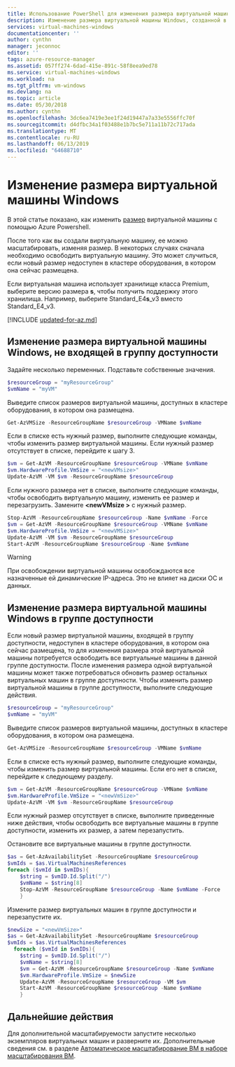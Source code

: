 ```yaml
---
title: Использование PowerShell для изменения размера виртуальной машины Windows в Azure | Документация Майкрософт
description: Изменение размера виртуальной машины Windows, созданной в модели развертывания с помощью Resource Manager, с использованием Azure PowerShell.
services: virtual-machines-windows
documentationcenter: ''
author: cynthn
manager: jeconnoc
editor: ''
tags: azure-resource-manager
ms.assetid: 057ff274-6dad-415e-891c-58f8eea9ed78
ms.service: virtual-machines-windows
ms.workload: na
ms.tgt_pltfrm: vm-windows
ms.devlang: na
ms.topic: article
ms.date: 05/30/2018
ms.author: cynthn
ms.openlocfilehash: 3dc6ea7419e3ee1f24d19447a7a33e5556ffc70f
ms.sourcegitcommit: d4dfbc34a1f03488e1b7bc5e711a11b72c717ada
ms.translationtype: MT
ms.contentlocale: ru-RU
ms.lasthandoff: 06/13/2019
ms.locfileid: "64688710"
---
```

# <a name="resize-a-windows-vm"></a>Изменение размера виртуальной машины Windows

В этой статье показано, как изменить [размер](sizes.md) виртуальной машины с помощью Azure Powershell.

После того как вы создали виртуальную машину, ее можно масштабировать, изменяя размер. В некоторых случаях сначала необходимо освободить виртуальную машину. Это может случиться, если новый размер недоступен в кластере оборудования, в котором она сейчас размещена.

Если виртуальная машина использует хранилище класса Premium, выберите версию размера **s**, чтобы получить поддержку этого хранилища. Например, выберите Standard_E4**s**_v3 вместо Standard_E4_v3.

[!INCLUDE [updated-for-az.md](../../../includes/updated-for-az.md)]

## <a name="resize-a-windows-vm-not-in-an-availability-set"></a>Изменение размера виртуальной машины Windows, не входящей в группу доступности

Задайте несколько переменных. Подставьте собственные значения.

```powershell
$resourceGroup = "myResourceGroup"
$vmName = "myVM"
```

Выведите список размеров виртуальной машины, доступных в кластере оборудования, в котором она размещена. 
   
```powershell
Get-AzVMSize -ResourceGroupName $resourceGroup -VMName $vmName 
```

Если в списке есть нужный размер, выполните следующие команды, чтобы изменить размер виртуальной машины. Если нужный размер отсутствует в списке, перейдите к шагу 3.
   
```powershell
$vm = Get-AzVM -ResourceGroupName $resourceGroup -VMName $vmName
$vm.HardwareProfile.VmSize = "<newVMsize>"
Update-AzVM -VM $vm -ResourceGroupName $resourceGroup
```

Если нужного размера нет в списке, выполните следующие команды, чтобы освободить виртуальную машину, изменить ее размер и перезагрузить. Замените  **\<newVMsize >** с нужный размер.
   
```powershell
Stop-AzVM -ResourceGroupName $resourceGroup -Name $vmName -Force
$vm = Get-AzVM -ResourceGroupName $resourceGroup -VMName $vmName
$vm.HardwareProfile.VmSize = "<newVMSize>"
Update-AzVM -VM $vm -ResourceGroupName $resourceGroup
Start-AzVM -ResourceGroupName $resourceGroup -Name $vmName
```

> [!WARNING]
> При освобождении виртуальной машины освобождаются все назначенные ей динамические IP-адреса. Это не влияет на диски ОС и данных. 
> 
> 

## <a name="resize-a-windows-vm-in-an-availability-set"></a>Изменение размера виртуальной машины Windows в группе доступности

Если новый размер виртуальной машины, входящей в группу доступности, недоступен в кластере оборудования, в котором она сейчас размещена, то для изменения размера этой виртуальной машины потребуется освободить все виртуальные машины в данной группе доступности. После изменения размера одной виртуальной машины может также потребоваться обновить размер остальных виртуальных машин в группе доступности. Чтобы изменить размер виртуальной машины в группе доступности, выполните следующие действия.

```powershell
$resourceGroup = "myResourceGroup"
$vmName = "myVM"
```

Выведите список размеров виртуальной машины, доступных в кластере оборудования, в котором она размещена. 
   
```powershell
Get-AzVMSize -ResourceGroupName $resourceGroup -VMName $vmName 
```

Если в списке есть нужный размер, выполните следующие команды, чтобы изменить размер виртуальной машины. Если его нет в списке, перейдите к следующему разделу.
   
```powershell
$vm = Get-AzVM -ResourceGroupName $resourceGroup -VMName $vmName 
$vm.HardwareProfile.VmSize = "<newVmSize>"
Update-AzVM -VM $vm -ResourceGroupName $resourceGroup
```
    
Если нужный размер отсутствует в списке, выполните приведенные ниже действия, чтобы освободить все виртуальные машины в группе доступности, изменить их размер, а затем перезапустить.

Остановите все виртуальные машины в группе доступности.
   
```powershell
$as = Get-AzAvailabilitySet -ResourceGroupName $resourceGroup
$vmIds = $as.VirtualMachinesReferences
foreach ($vmId in $vmIDs){
    $string = $vmID.Id.Split("/")
    $vmName = $string[8]
    Stop-AzVM -ResourceGroupName $resourceGroup -Name $vmName -Force
    } 
```

Измените размер виртуальных машин в группе доступности и перезапустите их.
   
```powershell
$newSize = "<newVmSize>"
$as = Get-AzAvailabilitySet -ResourceGroupName $resourceGroup
$vmIds = $as.VirtualMachinesReferences
  foreach ($vmId in $vmIDs){
    $string = $vmID.Id.Split("/")
    $vmName = $string[8]
    $vm = Get-AzVM -ResourceGroupName $resourceGroup -Name $vmName
    $vm.HardwareProfile.VmSize = $newSize
    Update-AzVM -ResourceGroupName $resourceGroup -VM $vm
    Start-AzVM -ResourceGroupName $resourceGroup -Name $vmName
    }
```

## <a name="next-steps"></a>Дальнейшие действия

Для дополнительной масштабируемости запустите несколько экземпляров виртуальных машин и разверните их. Дополнительные сведения см. в разделе [Автоматическое масштабирование ВМ в наборе масштабирования ВМ](../../virtual-machine-scale-sets/virtual-machine-scale-sets-windows-autoscale.md).

